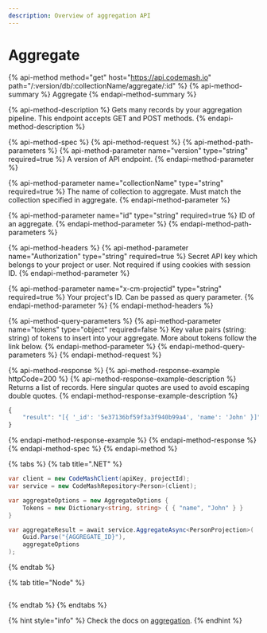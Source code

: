 ```yaml
---
description: Overview of aggregation API
---
```


# Aggregate

{% api-method method="get" host="https://api.codemash.io" path="/:version/db/:collectionName/aggregate/:id" %}
{% api-method-summary %}
Aggregate
{% endapi-method-summary %}

{% api-method-description %}
Gets many records by your aggregation pipeline. This endpoint accepts GET and POST methods.
{% endapi-method-description %}

{% api-method-spec %}
{% api-method-request %}
{% api-method-path-parameters %}
{% api-method-parameter name="version" type="string" required=true %}
A version of API endpoint.
{% endapi-method-parameter %}

{% api-method-parameter name="collectionName" type="string" required=true %}
The name of collection to aggregate. Must match the collection specified in aggregate.
{% endapi-method-parameter %}

{% api-method-parameter name="id" type="string" required=true %}
ID of an aggregate.
{% endapi-method-parameter %}
{% endapi-method-path-parameters %}

{% api-method-headers %}
{% api-method-parameter name="Authorization" type="string" required=true %}
Secret API key which belongs to your project or user. Not required if using cookies with session ID.
{% endapi-method-parameter %}

{% api-method-parameter name="x-cm-projectid" type="string" required=true %}
Your project's ID. Can be passed as query parameter.
{% endapi-method-parameter %}
{% endapi-method-headers %}

{% api-method-query-parameters %}
{% api-method-parameter name="tokens" type="object" required=false %}
Key value pairs \(string: string\) of tokens to insert into your aggregate. More about tokens follow the link below.
{% endapi-method-parameter %}
{% endapi-method-query-parameters %}
{% endapi-method-request %}

{% api-method-response %}
{% api-method-response-example httpCode=200 %}
{% api-method-response-example-description %}
Returns a list of records. Here singular quotes are used to avoid escaping double quotes.
{% endapi-method-response-example-description %}

```javascript
{
    "result": "[{ '_id': '5e37136bf59f3a3f940b99a4', 'name': 'John' }]",
}
```
{% endapi-method-response-example %}
{% endapi-method-response %}
{% endapi-method-spec %}
{% endapi-method %}

{% tabs %}
{% tab title=".NET" %}
```csharp
var client = new CodeMashClient(apiKey, projectId);
var service = new CodeMashRepository<Person>(client);

var aggregateOptions = new AggregateOptions {
    Tokens = new Dictionary<string, string> { { "name", "John" } }
}

var aggregateResult = await service.AggregateAsync<PersonProjection>(
    Guid.Parse("{AGGREGATE_ID}"),
    aggregateOptions
);
```
{% endtab %}

{% tab title="Node" %}
```

```
{% endtab %}
{% endtabs %}

{% hint style="info" %}
Check the docs on [aggregation](../aggregation.md).
{% endhint %}


